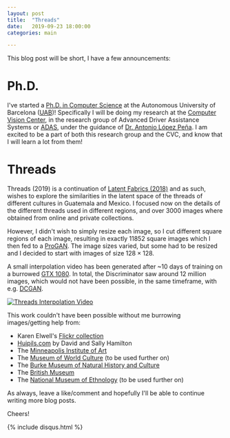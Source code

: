 ```yaml
---
layout: post
title:  "Threads"
date:   2019-09-23 18:00:00
categories: main

---
```


This blog post will be short, I have a few announcements:

# Ph.D.

I've started a [Ph.D. in Computer Science](https://www.uab.cat/web/postgrado/doctorados/todos-los-doctorados/informacion-general/informatica-1345467765424.html?param2=1345657891663) at the Autonomous University of Barcelona ([UAB](https://www.uab.cat/))! Specifically I will be doing my research at the [Computer Vision Center](http://www.cvc.uab.es/), in the research group of Advanced Driver Assistance Systems or [ADAS](http://adas.cvc.uab.es/), under the guidance of [Dr. Antonio López Peña](http://www.cvc.uab.es/~antonio/). I am excited to be a part of both this research group and the CVC, and know that I will learn a lot from them!

# Threads

Threads (2019) is a continuation of [Latent Fabrics (2018)](http://www.aiartonline.com/community/diego-porres/) and as such, wishes to explore the similarities in the latent space of the threads of different cultures in Guatemala and Mexico. I focused now on the details of the different threads used in different regions, and over 3000 images where obtained from online and private collections.

However, I didn't wish to simply resize each image, so I cut different square regions of each image, resulting in exactly 11852 square images which I then fed to a [ProGAN](https://arxiv.org/abs/1710.10196). The image sizes varied, but some had to be resized and I decided to start with images of size $128\times128$.

A small interpolation video has been generated after ~10 days of training on a burrowed [GTX 1080](https://www.nvidia.com/en-us/geforce/products/10series/geforce-gtx-1080/). In total, the Discriminator saw around 12 million images, which would not have been possible, in the same timeframe, with e.g. [DCGAN](https://arxiv.org/abs/1511.06434). 

[![Threads Interpolation Video](https://media.giphy.com/media/PlylJuV7bgm1RrKxFF/giphy.gif)](https://www.youtube.com/watch?v=iWV1kpBunSM)

This work couldn't have been possible without me burrowing images/getting help from:

  * Karen Elwell's [Flickr collection](https://www.flickr.com/photos/citlali/) 
  * [Huipils.com](http://www.huipils.com/) by David and Sally Hamilton
  * The [Minneapolis Institute of Art](https://new.artsmia.org/)
  * The [Museum of World Culture](http://www.varldskulturmuseerna.se/en/varldskulturmuseet/) (to be used further on)
  * The [Burke Museum of Natural History and Culture](https://www.burkemuseum.org/)
  * The [British Museum](https://www.britishmuseum.org)
  * The [National Museum of Ethnology](https://www.volkenkunde.nl/en/about-volkenkunde) (to be used further on)

As always, leave a like/comment and hopefully I'll be able to continue writing more blog posts.

Cheers!

{% include disqus.html %}
